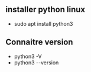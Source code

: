 ## installer python linux 
- sudo apt install python3

## Connaitre version
- python3 -V
- python3 --version


